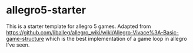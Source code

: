 # allegro5-starter
This is a starter template for allegro 5 games. Adapted from https://github.com/liballeg/allegro_wiki/wiki/Allegro-Vivace%3A-Basic-game-structure which is the best implementation of a game loop in allegro I've seen.
